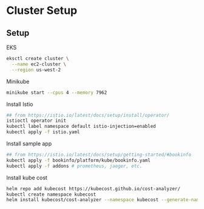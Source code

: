 # Cluster Setup

## Setup

EKS

```sh
eksctl create cluster \
  --name ec2-cluster \
  --region us-west-2
```

Minikube

```sh
minikube start --cpus 4 --memory 7962
```

Install Istio

```sh
## from https://istio.io/latest/docs/setup/install/operator/
istioctl operator init
kubectl label namespace default istio-injection=enabled
kubectl apply -f istio.yaml
```

Install sample app

```sh
## from https://istio.io/latest/docs/setup/getting-started/#bookinfo
kubectl apply -f bookinfo/platform/kube/bookinfo.yaml
kubectl apply -f addons # prometheus, jaeger, etc.
```

Install kube cost

```sh
helm repo add kubecost https://kubecost.github.io/cost-analyzer/
kubectl create namespace kubecost
helm install kubecost/cost-analyzer --namespace kubecost --generate-name kubecost --set kubecostToken="some-token"
```
